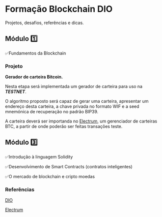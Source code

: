 # Formação Blockchain DIO

Projetos, desafios, referências e dicas.

## Módulo 1️⃣

✅Fundamentos da Blockchain

### Projeto

**Gerador de carteira Bitcoin.**

Nesta etapa será implementada um gerador de carteira para uso na ***TESTNET***.

O algoritmo proposto será capaz de gerar uma carteira, apresentar um endereço desta carteira, a chave privada no formato WIF e a seed mnemónica de recuperação no padrão BIP39.

A carteira deverá ser importanda no [Electrum](https://https://electrum.org), um gerenciador de carteiras BTC, a partir de onde poderão ser feitas transações teste.

## Módulo 3️⃣

✅Introdução à linguagem Solidity

✅Desenvolvimento de Smart Contracts (contratos inteligentes)

✅O mercado de blockchain e cripto moedas

### Referências ###

[DIO](https://www.dio.me)

[Electrum](https://https://electrum.org)